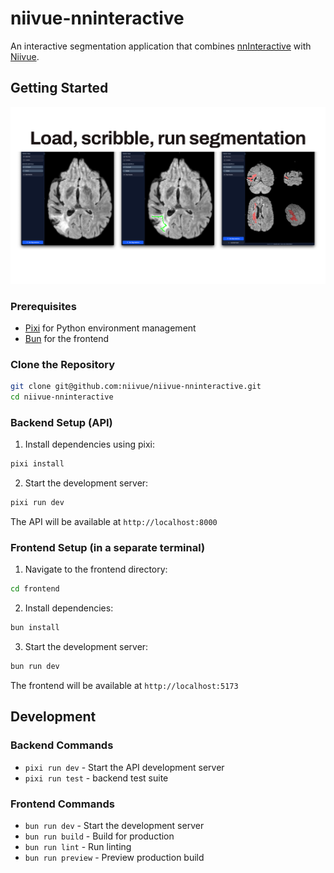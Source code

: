 # niivue-nninteractive

An interactive segmentation application that combines [nnInteractive](https://github.com/MIC-DKFZ/nnInteractive) with [Niivue](https://niivue.com/).

## Getting Started

![niivue nninteractive](./niivue-nninteractive.png)

### Prerequisites

- [Pixi](https://pixi.sh/) for Python environment management
- [Bun](https://bun.com/docs/installation) for the frontend

### Clone the Repository

```bash
git clone git@github.com:niivue/niivue-nninteractive.git
cd niivue-nninteractive
```

### Backend Setup (API)

1. Install dependencies using pixi:
```bash
pixi install
```

2. Start the development server:
```bash
pixi run dev
```

The API will be available at `http://localhost:8000`

### Frontend Setup (in a separate terminal)

1. Navigate to the frontend directory:
```bash
cd frontend
```

2. Install dependencies:
```bash
bun install
```

3. Start the development server:
```bash
bun run dev
```

The frontend will be available at `http://localhost:5173`

## Development

### Backend Commands

- `pixi run dev` - Start the API development server
- `pixi run test` - backend test suite

### Frontend Commands

- `bun run dev` - Start the development server
- `bun run build` - Build for production
- `bun run lint` - Run linting
- `bun run preview` - Preview production build